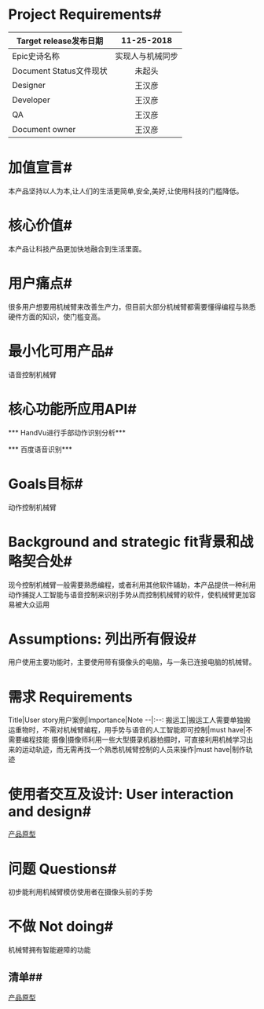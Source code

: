 
# Project Requirements# 
Target release发布日期|11-25-2018
--|:--:
Epic史诗名称|实现人与机械同步
Document Status文件现状|未起头
Designer|王汉彦
Developer|王汉彦
QA|王汉彦
Document owner|王汉彦

# 加值宣言#
本产品坚持以人为本,让人们的生活更简单,安全,美好,让使用科技的门槛降低。

# 核心价值#
本产品让科技产品更加快地融合到生活里面。

# 用户痛点#
很多用户想要用机械臂来改善生产力，但目前大部分机械臂都需要懂得编程与熟悉硬件方面的知识，使门槛变高。

# 最小化可用产品#
语音控制机械臂

# 核心功能所应用API#
*** HandVu进行手部动作识别分析*** 

*** 百度语音识别***

# Goals目标#
动作控制机械臂

# Background and strategic fit背景和战略契合处#
现今控制机械臂一般需要熟悉编程，或者利用其他软件辅助，本产品提供一种利用动作捕捉人工智能与语音控制来识别手势从而控制机械臂的软件，使机械臂更加容易被大众运用

# Assumptions: 列出所有假设#
用户使用主要功能时，主要使用带有摄像头的电脑，与一条已连接电脑的机械臂。

# 需求 Requirements #
Title|User story用户案例|Importance|Note
--|:--:
搬运工|搬运工人需要单独搬运重物时，不需对机械臂编程，用手势与语音的人工智能即可控制|must have|不需要编程技能
摄像|摄像师利用一些大型摄录机器拍摄时，可直接利用机械学习出来的运动轨迹，而无需再找一个熟悉机械臂控制的人员来操作|must have|制作轨迹

# 使用者交互及设计: User interaction and design#
[产品原型](https://ayasewakaba.github.io/api_AXURE/ "产品原型")

# 问题 Questions#
初步能利用机械臂模仿使用者在摄像头前的手势

# 不做 Not doing#
机械臂拥有智能避障的功能

## 清单##
[产品原型](https://ayasewakaba.github.io/api_AXURE/ "产品原型")


```python

```
